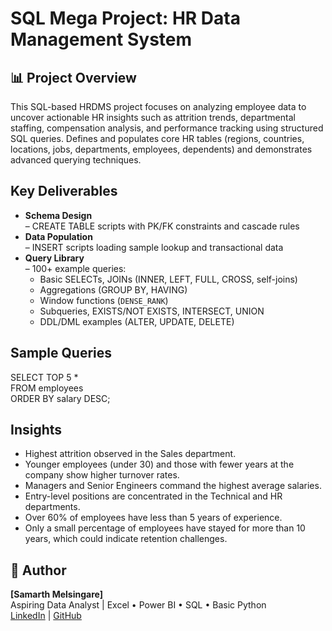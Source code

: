 # SQL Mega Project: HR Data Management System
## 📊 Project Overview
This SQL-based HRDMS project focuses on analyzing employee data to uncover actionable HR insights such as attrition trends, departmental staffing, compensation analysis, and performance tracking using structured SQL queries.
Defines and populates core HR tables (regions, countries, locations, jobs, departments, employees, dependents) and demonstrates advanced querying techniques.

## Key Deliverables
- **Schema Design**  
  – CREATE TABLE scripts with PK/FK constraints and cascade rules  
- **Data Population**  
  – INSERT scripts loading sample lookup and transactional data  
- **Query Library**  
  – 100+ example queries:  
  - Basic SELECTs, JOINs (INNER, LEFT, FULL, CROSS, self-joins)  
  - Aggregations (GROUP BY, HAVING)  
  - Window functions (`DENSE_RANK`)  
  - Subqueries, EXISTS/NOT EXISTS, INTERSECT, UNION  
  - DDL/DML examples (ALTER, UPDATE, DELETE)

## Sample Queries
SELECT TOP 5 *  
FROM employees  
ORDER BY salary DESC;

## Insights
- Highest attrition observed in the Sales department.
- Younger employees (under 30) and those with fewer years at the company show higher turnover rates.
- Managers and Senior Engineers command the highest average salaries.
- Entry-level positions are concentrated in the Technical and HR departments.
- Over 60% of employees have less than 5 years of experience.
- Only a small percentage of employees have stayed for more than 10 years, which could indicate retention challenges.



## 👤 Author
**[Samarth Melsingare]**  
Aspiring Data Analyst | Excel • Power BI • SQL • Basic Python  
[LinkedIn](https://linkedin.com/in/yourprofile) | [GitHub](https://github.com/Samarth-Melsingare/HR-Data-Management-System)
